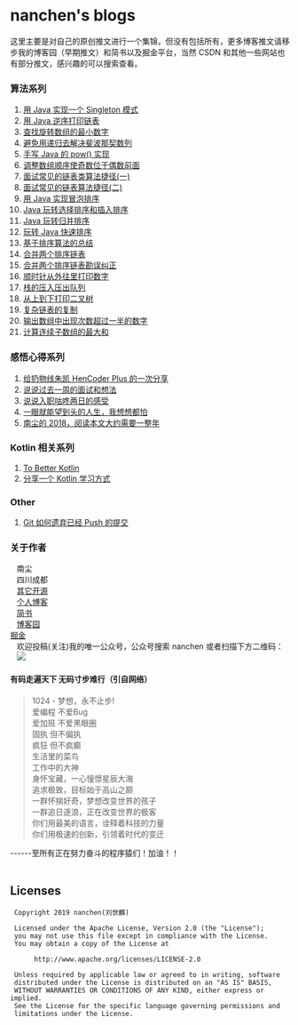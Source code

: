 # nanchen's blogs
这里主要是对自己的原创推文进行一个集锦，但没有包括所有，更多博客推文请移步我的博客园（早期推文）和简书以及掘金平台，当然 CSDN 和其他一些网站也有部分推文，感兴趣的可以搜索查看。

### 算法系列
1. [用 Java 实现一个 Singleton 模式](https://github.com/nanchen2251/Blogs/blob/master/algorithm/%E9%9D%A2%E8%AF%95%201%EF%BC%9A%E7%94%A8%20Java%20%E5%AE%9E%E7%8E%B0%E4%B8%80%E4%B8%AA%20Singleton%20%E6%A8%A1%E5%BC%8F.md)
2. [用 Java 逆序打印链表](https://github.com/nanchen2251/Blogs/blob/master/algorithm/%E9%9D%A2%E8%AF%95%202%EF%BC%9A%E7%94%A8%20Java%20%E9%80%86%E5%BA%8F%E6%89%93%E5%8D%B0%E9%93%BE%E8%A1%A8.md)
3. [查找旋转数组的最小数字](https://github.com/nanchen2251/Blogs/blob/master/algorithm/%E9%9D%A2%E8%AF%95%203%EF%BC%9A%E6%9F%A5%E6%89%BE%E6%97%8B%E8%BD%AC%E6%95%B0%E7%BB%84%E7%9A%84%E6%9C%80%E5%B0%8F%E6%95%B0%E5%AD%97.md)
4. [避免用递归去解决斐波那契数列](https://github.com/nanchen2251/Blogs/blob/master/algorithm/%E9%9D%A2%E8%AF%95%204%EF%BC%9A%E9%81%BF%E5%85%8D%E7%94%A8%E9%80%92%E5%BD%92%E5%8E%BB%E8%A7%A3%E5%86%B3%E6%96%90%E6%B3%A2%E9%82%A3%E5%A5%91%E6%95%B0%E5%88%97.md)
5. [手写 Java 的 pow() 实现](https://github.com/nanchen2251/Blogs/blob/master/algorithm/%E9%9D%A2%E8%AF%95%205%EF%BC%9A%E6%89%8B%E5%86%99%20Java%20%E7%9A%84%20pow()%20%E5%AE%9E%E7%8E%B0.md)
6. [调整数组顺序使奇数位于偶数前面](https://github.com/nanchen2251/Blogs/blob/master/algorithm/%E9%9D%A2%E8%AF%95%206%EF%BC%9A%E8%B0%83%E6%95%B4%E6%95%B0%E7%BB%84%E9%A1%BA%E5%BA%8F%E4%BD%BF%E5%A5%87%E6%95%B0%E4%BD%8D%E4%BA%8E%E5%81%B6%E6%95%B0%E5%89%8D%E9%9D%A2.md)
7. [面试常见的链表类算法捷径(一)](https://github.com/nanchen2251/Blogs/blob/master/algorithm/%E9%9D%A2%E8%AF%95%207%EF%BC%9A%E9%9D%A2%E8%AF%95%E5%B8%B8%E8%A7%81%E7%9A%84%E9%93%BE%E8%A1%A8%E7%B1%BB%E7%AE%97%E6%B3%95%E6%8D%B7%E5%BE%84(%E4%B8%80).md)
8. [面试常见的链表算法捷径(二)](https://github.com/nanchen2251/Blogs/blob/master/algorithm/%E9%9D%A2%E8%AF%95%208%EF%BC%9A%E9%9D%A2%E8%AF%95%E5%B8%B8%E8%A7%81%E7%9A%84%E9%93%BE%E8%A1%A8%E7%AE%97%E6%B3%95%E6%8D%B7%E5%BE%84(%E4%BA%8C).md)
9. [用 Java 实现冒泡排序](https://github.com/nanchen2251/Blogs/blob/master/algorithm/%E9%9D%A2%E8%AF%95%209%EF%BC%9A%E7%94%A8%20Java%20%E5%AE%9E%E7%8E%B0%E5%86%92%E6%B3%A1%E6%8E%92%E5%BA%8F.md)
10. [Java 玩转选择排序和插入排序](https://github.com/nanchen2251/Blogs/blob/master/algorithm/%E9%9D%A2%E8%AF%95%2010%EF%BC%9AJava%20%E7%8E%A9%E8%BD%AC%E9%80%89%E6%8B%A9%E6%8E%92%E5%BA%8F%E5%92%8C%E6%8F%92%E5%85%A5%E6%8E%92%E5%BA%8F.md)
11. [Java 玩转归并排序](https://github.com/nanchen2251/Blogs/blob/master/algorithm/%E9%9D%A2%E8%AF%95%2011%EF%BC%9AJava%20%E7%8E%A9%E8%BD%AC%E5%BD%92%E5%B9%B6%E6%8E%92%E5%BA%8F.md)
12. [玩转 Java 快速排序](https://github.com/nanchen2251/Blogs/blob/master/algorithm/%E9%9D%A2%E8%AF%95%2012%EF%BC%9A%E7%8E%A9%E8%BD%AC%20Java%20%E5%BF%AB%E9%80%9F%E6%8E%92%E5%BA%8F.md)
13. [基于排序算法的总结](https://github.com/nanchen2251/Blogs/blob/master/algorithm/%E9%9D%A2%E8%AF%95%2013%EF%BC%9A%E5%9F%BA%E4%BA%8E%E6%8E%92%E5%BA%8F%E7%AE%97%E6%B3%95%E7%9A%84%E6%80%BB%E7%BB%93.md)
14. [合并两个排序链表](https://github.com/nanchen2251/Blogs/blob/master/algorithm/%E9%9D%A2%E8%AF%95%2014%EF%BC%9A%E5%90%88%E5%B9%B6%E4%B8%A4%E4%B8%AA%E6%8E%92%E5%BA%8F%E9%93%BE%E8%A1%A8.md)
15. [合并两个排序链表勘误纠正](https://github.com/nanchen2251/Blogs/blob/master/algorithm/%E9%9D%A2%E8%AF%95%2015%EF%BC%9A%E9%92%88%E5%AF%B9%E6%98%A8%E5%A4%A9%E7%9A%84%E6%8E%A8%E6%96%87%EF%BC%8C%E6%9C%89%E5%87%A0%E5%8F%A5%E6%83%B3%E8%AF%B4%E7%9A%84.md)
16. [顺时针从外往里打印数字](https://github.com/nanchen2251/Blogs/blob/master/algorithm/%E9%9D%A2%E8%AF%95%2015%EF%BC%9A%E9%A1%BA%E6%97%B6%E9%92%88%E4%BB%8E%E5%A4%96%E5%BE%80%E9%87%8C%E6%89%93%E5%8D%B0%E6%95%B0%E5%AD%97.md)
17. [栈的压入压出队列](https://github.com/nanchen2251/Blogs/blob/master/algorithm/%E9%9D%A2%E8%AF%95%2016%EF%BC%9A%E6%A0%88%E7%9A%84%E5%8E%8B%E5%85%A5%E5%8E%8B%E5%87%BA%E9%98%9F%E5%88%97.md)
18. [从上到下打印二叉树](https://github.com/nanchen2251/Blogs/blob/master/algorithm/%E9%9D%A2%E8%AF%95%2017%EF%BC%9A%E4%BB%8E%E4%B8%8A%E5%88%B0%E4%B8%8B%E6%89%93%E5%8D%B0%E4%BA%8C%E5%8F%89%E6%A0%91.md)
19. [复杂链表的复制](https://github.com/nanchen2251/Blogs/blob/master/algorithm/%E9%9D%A2%E8%AF%95%2018%EF%BC%9A%E5%A4%8D%E6%9D%82%E9%93%BE%E8%A1%A8%E7%9A%84%E5%A4%8D%E5%88%B6%EF%BC%88%E5%89%91%E6%8C%87%20Offer%20%E7%AC%AC%2026%20%E9%A2%98%EF%BC%89.md)
20. [输出数组中出现次数超过一半的数字](https://github.com/nanchen2251/Blogs/blob/master/algorithm/%E9%9D%A2%E8%AF%95%2019%EF%BC%9A%E8%BE%93%E5%87%BA%E6%95%B0%E7%BB%84%E4%B8%AD%E5%87%BA%E7%8E%B0%E6%AC%A1%E6%95%B0%E8%B6%85%E8%BF%87%E4%B8%80%E5%8D%8A%E7%9A%84%E6%95%B0%E5%AD%97%EF%BC%88%E5%89%91%E6%8C%87%20Offer%2026%20%E9%A2%98%EF%BC%89.md)
21. [计算连续子数组的最大和](https://github.com/nanchen2251/Blogs/blob/master/algorithm/%E9%9D%A2%E8%AF%95%2020%EF%BC%9A%E8%AE%A1%E7%AE%97%E8%BF%9E%E7%BB%AD%E5%AD%90%E6%95%B0%E7%BB%84%E7%9A%84%E6%9C%80%E5%A4%A7%E5%92%8C%EF%BC%88%E5%89%91%E6%8C%87%20Offer%2031%20%E9%A2%98%EF%BC%89.md)

### 感悟心得系列
1. [给扔物线朱凯 HenCoder Plus 的一次分享](https://github.com/nanchen2251/Blogs/blob/master/experience/%E6%A8%A1%E6%8B%9F%E9%9D%A2%E8%AF%95%E5%88%86%E4%BA%AB.md)
2. [说说过去一周的面试和想法](https://github.com/nanchen2251/Blogs/blob/master/experience/%E8%AF%B4%E8%AF%B4%E8%BF%87%E5%8E%BB%E4%B8%80%E5%91%A8%E7%9A%84%E9%9D%A2%E8%AF%95%E5%92%8C%E6%83%B3%E6%B3%95.md)
3. [说说入职咕咚两日的感受](https://github.com/nanchen2251/Blogs/blob/master/experience/%E8%AF%B4%E8%AF%B4%E5%85%A5%E8%81%8C%E4%B8%A4%E5%A4%A9%E7%9A%84%E6%84%9F%E5%8F%97.md)
4. [一眼就能望到头的人生，我想想都怕](https://github.com/nanchen2251/Blogs/blob/master/experience/%E4%B8%80%E7%9C%BC%E5%B0%B1%E8%83%BD%E6%9C%9B%E5%88%B0%E5%A4%B4%E7%9A%84%E4%BA%BA%E7%94%9F%EF%BC%8C%E6%88%91%E6%83%B3%E6%83%B3%E9%83%BD%E6%80%95.md)
5. [南尘的 2018，阅读本文大约需要一整年](https://github.com/nanchen2251/Blogs/blob/master/experience/%E5%8D%97%E5%B0%98%E7%9A%84%202018%EF%BC%8C%E9%98%85%E8%AF%BB%E6%9C%AC%E6%96%87%E5%A4%A7%E7%BA%A6%E9%9C%80%E8%A6%81%E4%B8%80%E6%95%B4%E5%B9%B4.md)

### Kotlin 相关系列
1. [To Better Kotlin](https://github.com/nanchen2251/Blogs/blob/master/kotlin/Better%20Kotlin.md)
2. [分享一个 Kotlin 学习方式](https://github.com/nanchen2251/Blogs/blob/master/kotlin/%E5%88%86%E4%BA%AB%E4%B8%80%E4%B8%AA%20Kotlin%20%E5%AD%A6%E4%B9%A0%E6%96%B9%E5%BC%8F.md)

### Other
1. [Git 如何遗弃已经 Push 的提交](https://github.com/nanchen2251/Blogs/blob/master/others/Git%20%E5%A6%82%E4%BD%95%E9%81%97%E5%BC%83%E5%B7%B2%E7%BB%8F%20Push%20%E7%9A%84%E6%8F%90%E4%BA%A4.md)

### 关于作者
    南尘<br>
    四川成都<br>
    [其它开源](https://github.com/nanchen2251/)<br>
    [个人博客](https://nanchen2251.github.io/)<br>
    [简书](http://www.jianshu.com/u/f690947ed5a6)<br>
    [博客园](http://www.cnblogs.com/liushilin/)<br>
    [掘金](https://juejin.im/user/593f78bada2f60006738d641)<br>
    欢迎投稿(关注)我的唯一公众号，公众号搜索 nanchen 或者扫描下方二维码：<br>
    ![](https://github.com/nanchen2251/Blogs/blob/master/images/nanchen12.jpg)

#### 有码走遍天下 无码寸步难行（引自网络）

> 1024 - 梦想，永不止步!  
爱编程 不爱Bug  
爱加班 不爱黑眼圈  
固执 但不偏执  
疯狂 但不疯癫  
生活里的菜鸟  
工作中的大神  
身怀宝藏，一心憧憬星辰大海  
追求极致，目标始于高山之巅  
一群怀揣好奇，梦想改变世界的孩子  
一群追日逐浪，正在改变世界的极客  
你们用最美的语言，诠释着科技的力量  
你们用极速的创新，引领着时代的变迁  

------至所有正在努力奋斗的程序猿们！加油！！  
​    
## Licenses
```
 Copyright 2019 nanchen(刘世麟)

 Licensed under the Apache License, Version 2.0 (the "License");
 you may not use this file except in compliance with the License.
 You may obtain a copy of the License at

      http://www.apache.org/licenses/LICENSE-2.0

 Unless required by applicable law or agreed to in writing, software
 distributed under the License is distributed on an "AS IS" BASIS,
 WITHOUT WARRANTIES OR CONDITIONS OF ANY KIND, either express or implied.
 See the License for the specific language governing permissions and
 limitations under the License.
```
